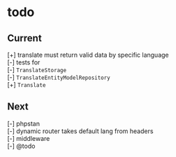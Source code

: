 # todo

## Current

[+] translate must return valid data by specific language  
[-] tests for  
    [-] `TranslateStorage`  
    [-] `TranslateEntityModelRepository`  
    [+] `Translate`  

## Next

[-] phpstan  
[-] dynamic router takes default lang from headers  
[-] middleware  
[-] @todo  
